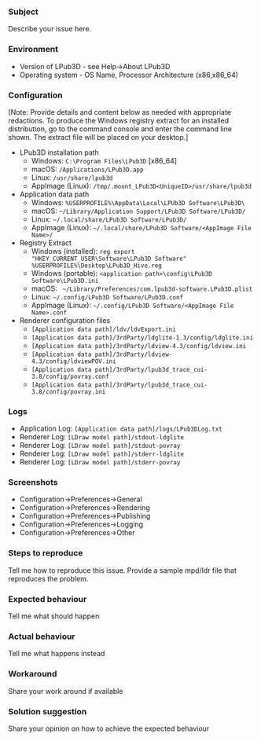 ### Subject
Describe your issue here.

### Environment
* Version of LPub3D - see Help->About LPub3D
* Operating system - OS Name, Processor Architecture (x86,x86_64)

### Configuration
[Note: Provide details and content below as needed with appropriate redactions. To produce the Windows registry extract for an installed distribution, go to the command console and enter the command line shown. The extract file will be placed on your desktop.]
* LPub3D installation path
  - Windows: `C:\Program Files\LPub3D` [x86_64]
  - macOS: `/Applications/LPub3D.app`
  - Linux:  `/usr/share/lpub3d`
  - AppImage (Linux): `/tmp/.mount_LPub3D<UniqueID>/usr/share/lpub3d`
* Application data path
  - Windows: `%USERPROFILE%\AppData\Local\LPUb3D Software\LPub3D\`
  - macOS: `~/Library/Application Support/LPub3D Software/LPub3D/`
  - Linux: `~/.local/share/LPub3D Software/LPub3D/`
  - AppImage (Linux): `~/.local/share/LPub3D Software/<AppImage File Name>/`
* Registry Extract
  - Windows (installed): `reg export "HKEY_CURRENT_USER\Software\LPub3D Software" %USERPROFILE%\Desktop\LPub3D_Hive.reg`
  - Windows (portable): `<application path>\config\LPub3D Software\LPub3D.ini`
  - macOS: ` ~/Library/Preferences/com.lpub3d-software.LPub3D.plist`
  - Linux: `~/.config/LPub3D Software/LPub3D.conf`
  - AppImage (Linux): `~/.config/LPub3D Software/<AppImage File Name>.conf`
* Renderer configuration files
  - `[Application data path]/ldv/ldvExport.ini`
  - `[Application data path]/3rdParty/ldglite-1.3/config/ldglite.ini`
  - `[Application data path]/3rdParty/ldview-4.3/config/ldview.ini`
  - `[Application data path]/3rdParty/ldview-4.3/config/ldviewPOV.ini`
  - `[Application data path]/3rdParty/lpub3d_trace_cui-3.8/config/povray.conf`
  - `[Application data path]/3rdParty/lpub3d_trace_cui-3.8/config/povray.ini`

### Logs
* Application Log: `[Application data path]/logs/LPub3DLog.txt`
* Renderer Log: `[LDraw model path]/stdout-ldglite`
* Renderer Log: `[LDraw model path]/stdout-povray`
* Renderer Log: `[LDraw model path]/stderr-ldglite`
* Renderer Log: `[LDraw model path]/stderr-povray`

### Screenshots
* Configuration->Preferences->General
* Configuration->Preferences->Rendering
* Configuration->Preferences->Publishing
* Configuration->Preferences->Logging
* Configuration->Preferences->Other

### Steps to reproduce
Tell me how to reproduce this issue.
Provide a sample mpd/ldr file that reproduces the problem.

### Expected behaviour
Tell me what should happen

### Actual behaviour
Tell me what happens instead

### Workaround
Share your work around if available

### Solution suggestion
Share your opinion on how to achieve the expected behaviour

